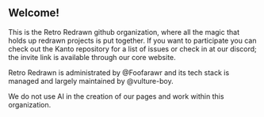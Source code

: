 ## Welcome!

This is the Retro Redrawn github organization, where all the magic that holds up redrawn projects is put together.
If you want to participate you can check out the Kanto repository for a list of issues or check in at our discord; the invite link is available through our core website.

Retro Redrawn is administrated by @Foofarawr and its tech stack is managed and largely maintained by @vulture-boy.

We do not use AI in the creation of our pages and work within this organization.
